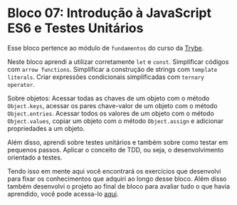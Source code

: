 # Bloco 07: Introdução à JavaScript ES6 e Testes Unitários

Esse bloco pertence ao módulo de `fundamentos` do curso da [Trybe](https://www.betrybe.com/).

Neste bloco aprendi a utilizar corretamente `let` e `const`. Simplificar códigos com `arrow functions`. Simplificar a construção de strings com `template literals`. Criar expressões condicionais simplificadas com `ternary operator`.

Sobre objetos: Acessar todas as chaves de um objeto com o método `Object.keys`, acessar os pares chave-valor de um objeto com o método `Object.entries`. Acessar todos os valores de um objeto com o método `Object.values`, copiar um objeto com o método `Object.assign` e adicionar propriedades a um objeto.

Além disso, aprendi sobre testes unitários e também sobre como testar em pequenos passos. Aplicar o conceito de TDD, ou seja, o desenvolvimento orientado a testes.

Tendo isso em mente aqui você encontrará os exercícios que desenvolvi para fixar os conhecimentos que adquiri ao longo desse bloco. Além disso também desenvolvi o projeto ao final de bloco para avaliar tudo o que havia aprendido, você pode acessa-lo [aqui](linkProjetoDoBloco).
